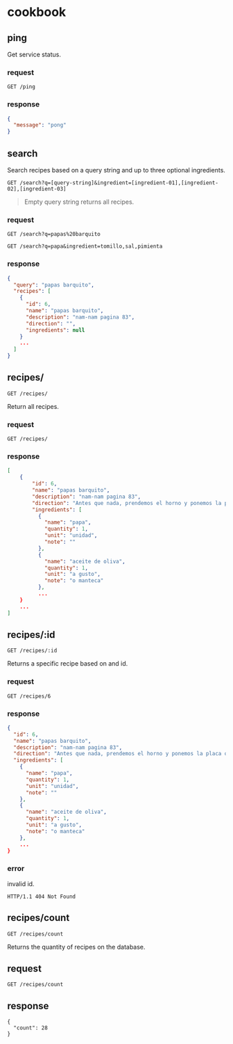 # cookbook

## ping 
 
Get service status.

### request

```
GET /ping
```

### response

```json
{
  "message": "pong"
}
```

## search

Search recipes based on a query string and up to three optional ingredients. 

```
GET /search?q=[query-string]&ingredient=[ingredient-01],[ingredient-02],[ingredient-03]
```

> Empty query string returns all recipes.

### request

```
GET /search?q=papas%20barquito
```

```
GET /search?q=papa&ingredient=tomillo,sal,pimienta
```

### response

```json
{
  "query": "papas barquito",
  "recipes": [
    {
      "id": 6,
      "name": "papas barquito",
      "description": "nam-nam pagina 83",
      "direction": "",
      "ingredients": null
    }
    ...
  ]
}
```

## recipes/

```
GET /recipes/
```

Return all recipes.

### request

```
GET /recipes/
```

### response

```json
[
    {
        "id": 6,
        "name": "papas barquito",
        "description": "nam-nam pagina 83",
        "direction": "Antes que nada, prendemos el horno y ponemos la placa o fuente limpia para precalentarla. Mientras, lavamos y cortamos las papas<br><br>En un bol condimentamos las papas con un poquito de aceite de oliva, limon, manteca, curcuma, hierbas, sal y pimienta. Mezclamos bien<br><br>Las ponemos en la placa (muy caliente) y cocinamos en el horno a 200 °C hasta que estén doraditas y crocantes. Las podemos sacar a los 15 minutos y dar vuelta para que salgan más crocantes<br><br>Y si son muy grandes los trozos de papa, una vez en el horno, agregamos media tacita de agua para que resulten tiernas por dentro y doradas por fuera",
        "ingredients": [
          {
            "name": "papa",
            "quantity": 1,
            "unit": "unidad",
            "note": ""
          },
          {
            "name": "aceite de oliva",
            "quantity": 1,
            "unit": "a gusto",
            "note": "o manteca"
          },
          ...
    }
    ...
]
```

## recipes/:id

```
GET /recipes/:id
```

Returns a specific recipe based on and id.

### request

```
GET /recipes/6
```

### response

```json
{
  "id": 6,
  "name": "papas barquito",
  "description": "nam-nam pagina 83",
  "direction": "Antes que nada, prendemos el horno y ponemos la placa o fuente limpia para precalentarla. Mientras, lavamos y cortamos las papas<br><br>En un bol condimentamos las papas con un poquito de aceite de oliva, limon, manteca, curcuma, hierbas, sal y pimienta. Mezclamos bien<br><br>Las ponemos en la placa (muy caliente) y cocinamos en el horno a 200 °C hasta que estén doraditas y crocantes. Las podemos sacar a los 15 minutos y dar vuelta para que salgan más crocantes<br><br>Y si son muy grandes los trozos de papa, una vez en el horno, agregamos media tacita de agua para que resulten tiernas por dentro y doradas por fuera",
  "ingredients": [
    {
      "name": "papa",
      "quantity": 1,
      "unit": "unidad",
      "note": ""
    },
    {
      "name": "aceite de oliva",
      "quantity": 1,
      "unit": "a gusto",
      "note": "o manteca"
    },
    ...
}
```

### error

invalid id.

```
HTTP/1.1 404 Not Found
```

## recipes/count

```
GET /recipes/count
```

Returns the quantity of recipes on the database.

## request

```
GET /recipes/count
```

## response

    {
      "count": 28
    }
